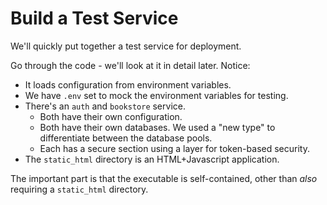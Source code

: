 # Build a Test Service

We'll quickly put together a test service for deployment.

Go through the code - we'll look at it in detail later. Notice:
* It loads configuration from environment variables.
* We have `.env` set to mock the environment variables for testing.
* There's an `auth` and `bookstore` service.
    * Both have their own configuration.
    * Both have their own databases. We used a "new type" to differentiate between the database pools.
    * Each has a secure section using a layer for token-based security.
* The `static_html` directory is an HTML+Javascript application.

The important part is that the executable is self-contained, other than *also* requiring a `static_html` directory.
